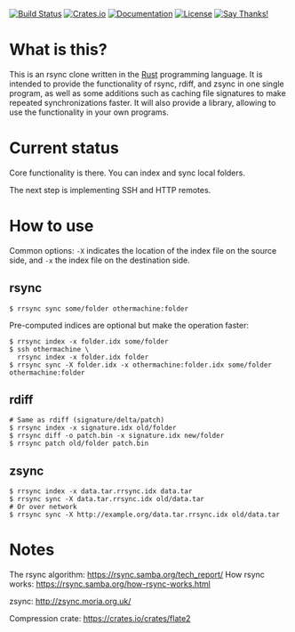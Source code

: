[![Build Status](https://travis-ci.org/remram44/rrsync.svg?branch=master)](https://travis-ci.org/remram44/rrsync/builds)
[![Crates.io](https://img.shields.io/crates/v/rrsync.svg)](https://crates.io/crates/rrsync)
[![Documentation](https://docs.rs/rrsync/badge.svg)](https://docs.rs/rrsync)
[![License](https://img.shields.io/crates/l/rrsync.svg)](https://github.com/remram44/rrsync/blob/master/LICENSE.txt)
[![Say Thanks!](https://img.shields.io/badge/Say%20Thanks-!-1EAEDB.svg)](https://saythanks.io/to/remram44)

What is this?
=============

This is an rsync clone written in the [Rust](https://www.rust-lang.org/) programming language. It is intended to provide the functionality of rsync, rdiff, and zsync in one single program, as well as some additions such as caching file signatures to make repeated synchronizations faster. It will also provide a library, allowing to use the functionality in your own programs.

Current status
==============

Core functionality is there. You can index and sync local folders.

The next step is implementing SSH and HTTP remotes.

How to use
==========

Common options: `-X` indicates the location of the index file on the source side, and `-x` the index file on the destination side.

rsync
-----

```
$ rrsync sync some/folder othermachine:folder
```

Pre-computed indices are optional but make the operation faster:

```
$ rrsync index -x folder.idx some/folder
$ ssh othermachine \
  rrsync index -x folder.idx folder
$ rrsync sync -X folder.idx -x othermachine:folder.idx some/folder othermachine:folder
```

rdiff
-----

```
# Same as rdiff (signature/delta/patch)
$ rrsync index -x signature.idx old/folder
$ rrsync diff -o patch.bin -x signature.idx new/folder
$ rrsync patch old/folder patch.bin
```

zsync
-----

```
$ rrsync index -x data.tar.rrsync.idx data.tar
$ rrsync sync -X data.tar.rrsync.idx old/data.tar
# Or over network
$ rrsync sync -X http://example.org/data.tar.rrsync.idx old/data.tar
```

Notes
=====

The rsync algorithm: https://rsync.samba.org/tech_report/
How rsync works: https://rsync.samba.org/how-rsync-works.html

zsync: http://zsync.moria.org.uk/

Compression crate: https://crates.io/crates/flate2
